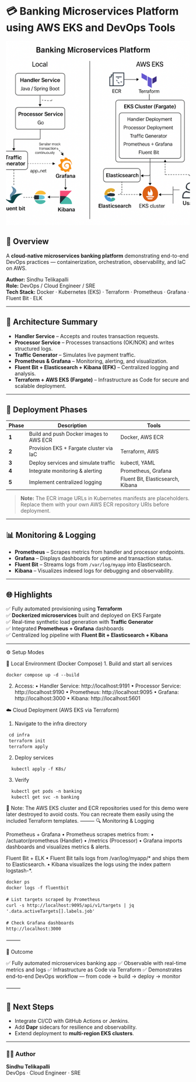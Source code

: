 # 💳 Banking Microservices Platform using AWS EKS and DevOps Tools

![Architecture](./Architecture.png)

## 📘 Overview
A **cloud-native microservices banking platform** demonstrating end-to-end DevOps practices — containerization, orchestration, observability, and IaC on AWS.

**Author:** Sindhu Telikapalli  
**Role:** DevOps / Cloud Engineer / SRE  
**Tech Stack:** Docker · Kubernetes (EKS) · Terraform · Prometheus · Grafana · Fluent Bit · ELK

---

## 🚀 Architecture Summary
- **Handler Service** – Accepts and routes transaction requests.  
- **Processor Service** – Processes transactions (OK/NOK) and writes structured logs.  
- **Traffic Generator** – Simulates live payment traffic.  
- **Prometheus & Grafana** – Monitoring, alerting, and visualization.  
- **Fluent Bit + Elasticsearch + Kibana (EFK)** – Centralized logging and analysis.  
- **Terraform + AWS EKS (Fargate)** – Infrastructure as Code for secure and scalable deployment.

---

## 🧩 Deployment Phases

| Phase | Description | Tools |
|-------|--------------|-------|
| **1** | Build and push Docker images to AWS ECR | Docker, AWS ECR |
| **2** | Provision EKS + Fargate cluster via IaC | Terraform, AWS |
| **3** | Deploy services and simulate traffic | kubectl, YAML |
| **4** | Integrate monitoring & alerting | Prometheus, Grafana |
| **5** | Implement centralized logging | Fluent Bit, Elasticsearch, Kibana |

> **Note:** The ECR image URLs in Kubernetes manifests are placeholders.  
> Replace them with your own AWS ECR repository URIs before deployment.

---

## 📊 Monitoring & Logging
- **Prometheus** – Scrapes metrics from handler and processor endpoints.  
- **Grafana** – Displays dashboards for uptime and transaction status.  
- **Fluent Bit** – Streams logs from `/var/log/myapp` into Elasticsearch.  
- **Kibana** – Visualizes indexed logs for debugging and observability.  

---

## 🌐 Highlights
✅ Fully automated provisioning using **Terraform**  
✅ **Dockerized microservices** built and deployed on EKS Fargate  
✅ Real-time synthetic load generation with **Traffic Generator**  
✅ Integrated **Prometheus + Grafana** dashboards  
✅ Centralized log pipeline with **Fluent Bit + Elasticsearch + Kibana**

---
⚙️ Setup Modes

🧪 Local Environment (Docker Compose)
	1.	Build and start all services
    
    docker compose up -d --build

  2.	Access:
	•	Handler Service: http://localhost:9191
	•	Processor Service: http://localhost:9190
	•	Prometheus: http://localhost:9095
	•	Grafana: http://localhost:3000
	•	Kibana: http://localhost:5601

☁️ Cloud Deployment (AWS EKS via Terraform)

  1.	Navigate to the infra directory
     
     cd infra
     terraform init
     terraform apply

  2.	Deploy services
      
      kubectl apply -f K8s/

  3.	Verify
      
      kubectl get pods -n banking
      kubectl get svc -n banking
    
📝 Note: The AWS EKS cluster and ECR repositories used for this demo were later destroyed to avoid costs.
You can recreate them easily using the included Terraform templates.
⸻
🔍 Monitoring & Logging

Prometheus + Grafana
	•	Prometheus scrapes metrics from:
	•	/actuator/prometheus (Handler)
	•	/metrics (Processor)
	•	Grafana imports dashboards and visualizes metrics & alerts.

Fluent Bit + ELK
	•	Fluent Bit tails logs from /var/log/myapp/* and ships them to Elasticsearch.
	•	Kibana visualizes the logs using the index pattern logstash-*.

    
    docker ps
    docker logs -f fluentbit

    # List targets scraped by Prometheus
    curl -s http://localhost:9095/api/v1/targets | jq '.data.activeTargets[].labels.job'

    # Check Grafana dashboards
    http://localhost:3000
⸻

🚀 Outcome

✅ Fully automated microservices banking app
✅ Observable with real-time metrics and logs
✅ Infrastructure as Code via Terraform
✅ Demonstrates end-to-end DevOps workflow — from code → build → deploy → monitor


⸻



## 🏁 Next Steps
- Integrate CI/CD with GitHub Actions or Jenkins.  
- Add **Dapr** sidecars for resilience and observability.  
- Extend deployment to **multi-region EKS clusters**.

---

### 👩‍💻 Author
**Sindhu Telikapalli**  
DevOps · Cloud Engineer · SRE  

